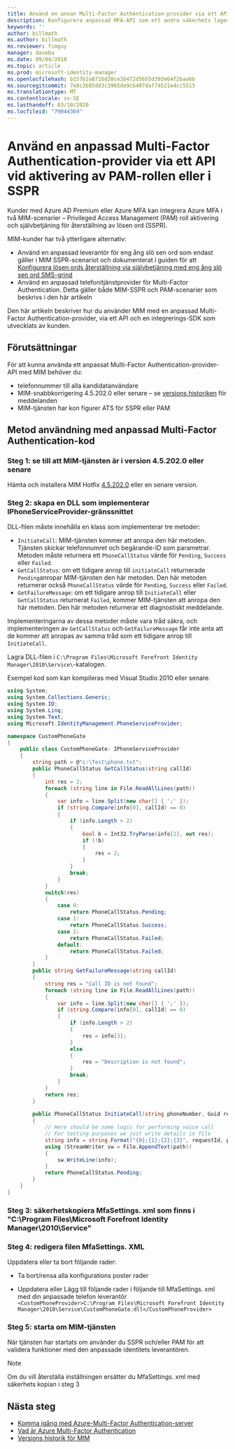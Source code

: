 ```yaml
---
title: Använd en annan Multi-Factor Authentication-provider via ett API för att aktivera PAM eller i SSPR-scenario | Microsoft Docs
description: Konfigurera anpassad MFA-API som ett andra säkerhets lager när användarna aktiverar roller i Privileged Access Management och använder lösen ords återställning via självbetjäning.
keywords: ''
author: billmath
ms.author: billmath
ms.reviewer: fimguy
manager: daveba
ms.date: 09/04/2018
ms.topic: article
ms.prod: microsoft-identity-manager
ms.openlocfilehash: b157b2a8716d20ce3b472d5655d393e64f2baa6b
ms.sourcegitcommit: 7e8c3b85dd3c3965de9cb407daf74521e4cc5515
ms.translationtype: MT
ms.contentlocale: sv-SE
ms.lasthandoff: 03/10/2020
ms.locfileid: "79044369"
---
```

# <a name="use-a-custom-multi-factor-authentication-provider-via-an-api-during-pam-role-activation-or-in-sspr"></a>Använd en anpassad Multi-Factor Authentication-provider via ett API vid aktivering av PAM-rollen eller i SSPR

Kunder med Azure AD Premium eller Azure MFA kan integrera Azure MFA i två MIM-scenarier – Privileged Access Management (PAM) roll aktivering och självbetjäning för återställning av lösen ord (SSPR).

MIM-kunder har två ytterligare alternativ:

 - Använd en anpassad leverantör för eng ång slö sen ord som endast gäller i MIM SSPR-scenariot och dokumenterat i guiden för att [Konfigurera lösen ords återställning via självbetjäning med eng ång slö sen ord SMS-grind](https://docs.microsoft.com/previous-versions/mim/hh824692(v=ws.10))
 - Använd en anpassad telefonitjänstprovider för Multi-Factor Authentication. Detta gäller både MIM-SSPR och PAM-scenarier som beskrivs i den här artikeln

Den här artikeln beskriver hur du använder MIM med en anpassad Multi-Factor Authentication-provider, via ett API och en integrerings-SDK som utvecklats av kunden.  

## <a name="prerequisites"></a>Förutsättningar

För att kunna använda ett anpassat Multi-Factor Authentication-provider-API med MIM behöver du:

- telefonnummer till alla kandidatanvändare
- MIM-snabbkorrigering 4.5.202.0 eller senare – se [versions historiken](reference/version-history.md) för meddelanden
- MIM-tjänsten har kon figurer ATS för SSPR eller PAM

## <a name="approach-using-custom-multi-factor-authentication-code"></a>Metod användning med anpassad Multi-Factor Authentication-kod

### <a name="step-1-ensure-mim-service-is-at-version-452020-or-later"></a>Steg 1: se till att MIM-tjänsten är i version 4.5.202.0 eller senare

Hämta och installera MIM Hotfix [4.5.202.0](https://www.microsoft.com/download/details.aspx?id=57278) eller en senare version.

### <a name="step-2-create-a-dll-which-implements-the-iphoneserviceprovider-interface"></a>Steg 2: skapa en DLL som implementerar IPhoneServiceProvider-gränssnittet

DLL-filen måste innehålla en klass som implementerar tre metoder:

- `InitiateCall`: MIM-tjänsten kommer att anropa den här metoden. Tjänsten skickar telefonnumret och begärande-ID som parametrar.  Metoden måste returnera ett `PhoneCallStatus` värde för `Pending`, `Success` eller `Failed`.
- `GetCallStatus`: om ett tidigare anrop till `initiateCall` returnerade `Pending`anropar MIM-tjänsten den här metoden. Den här metoden returnerar också `PhoneCallStatus` värde för `Pending`, `Success` eller `Failed`.
- `GetFailureMessage`: om ett tidigare anrop till `InitiateCall` eller `GetCallStatus` returnerat `Failed`, kommer MIM-tjänsten att anropa den här metoden. Den här metoden returnerar ett diagnostiskt meddelande.

Implementeringarna av dessa metoder måste vara tråd säkra, och implementeringen av `GetCallStatus` och `GetFailureMessage` får inte anta att de kommer att anropas av samma tråd som ett tidigare anrop till `InitiateCall`.

Lagra DLL-filen i `C:\Program Files\Microsoft Forefront Identity Manager\2010\Service\`-katalogen.

Exempel kod som kan kompileras med Visual Studio 2010 eller senare.

```csharp
using System;
using System.Collections.Generic;
using System.IO;
using System.Linq;
using System.Text;
using Microsoft.IdentityManagement.PhoneServiceProvider;

namespace CustomPhoneGate
{
    public class CustomPhoneGate: IPhoneServiceProvider
    {
        string path = @"c:\Test\phone.txt";
        public PhoneCallStatus GetCallStatus(string callId)
        {
            int res = 2;
            foreach (string line in File.ReadAllLines(path))
            {
                var info = line.Split(new char[] { ';' });
                if (string.Compare(info[0], callId) == 0)
                {
                    if (info.Length > 2)
                    {
                        bool b = Int32.TryParse(info[2], out res);
                        if (!b)
                        {
                            res = 2;
                        }
                    }
                    break;
                }
            }
            switch(res)
            {
                case 0:
                    return PhoneCallStatus.Pending;
                case 1:
                    return PhoneCallStatus.Success;
                case 2:
                    return PhoneCallStatus.Failed;
                default:
                    return PhoneCallStatus.Failed;
            }       
        }
        public string GetFailureMessage(string callId)
        {
            string res = "Call ID is not found";
            foreach (string line in File.ReadAllLines(path))
            {
                var info = line.Split(new char[] { ';' });
                if (string.Compare(info[0], callId) == 0)
                {
                    if (info.Length > 2)
                    {
                        res = info[3];
                    }
                    else
                    {
                        res = "Description is not found";
                    }
                    break;
                }
            }
            return res;            
        }
        
        public PhoneCallStatus InitiateCall(string phoneNumber, Guid requestId, Dictionary<string,object> deliveryAttributes)
        {
            // Here should be some logic for performing voice call
            // For testing purposes we just write details in file             
            string info = string.Format("{0};{1};{2};{3}", requestId, phoneNumber, 0, string.Empty);
            using (StreamWriter sw = File.AppendText(path))
            {
                sw.WriteLine(info);                
            }
            return PhoneCallStatus.Pending;    
        }
    }
}
```
### <a name="step-3-backup-the-mfasettingsxml-located-in-the-cprogram-filesmicrosoft-forefront-identity-manager2010service"></a>Steg 3: säkerhetskopiera MfaSettings. xml som finns i "C:\Program Files\Microsoft Forefront Identity Manager\2010\Service"

### <a name="step-4-edit-the-mfasettingsxml-file"></a>Steg 4: redigera filen MfaSettings. XML

Uppdatera eller ta bort följande rader:

- Ta bort/rensa alla konfigurations poster rader 

- Uppdatera eller Lägg till följande rader i följande till MfaSettings. xml med din anpassade telefon leverantör <br>
`<CustomPhoneProvider>C:\Program Files\Microsoft Forefront Identity Manager\2010\Service\CustomPhoneGate.dll</CustomPhoneProvider>`

### <a name="step-5-restart-mim-service"></a>Steg 5: starta om MIM-tjänsten

När tjänsten har startats om använder du SSPR och/eller PAM för att validera funktioner med den anpassade identitets leverantören.

> [!NOTE] 
> Om du vill återställa inställningen ersätter du MfaSettings. xml med säkerhets kopian i steg 3


## <a name="next-steps"></a>Nästa steg

- [Komma igång med Azure-Multi-Factor Authentication-server](https://docs.microsoft.com/azure/active-directory/authentication/howto-mfaserver-deploy)
- [Vad är Azure Multi-Factor Authentication](https://docs.microsoft.com/azure/multi-factor-authentication/multi-factor-authentication)
- [Versions historik för MIM](./reference/version-history.md)
